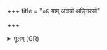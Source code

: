 +++
title = "०६ याम् अत्रयो अङ्गिरसो"

+++
<details><summary>मूलम् (GR)</summary>

याम् अत्रयो अङ्गिरसो  
गोतमा वीरुधं विदुः ।  
तया भरद्वाजः कण्वो  
विशरं नाशयाति ते ॥
</details>